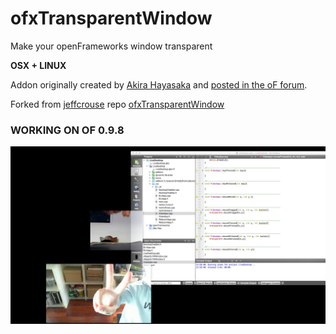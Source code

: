 ofxTransparentWindow
====================

Make your openFrameworks window transparent

**OSX + LINUX**

Addon originally created by [Akira Hayasaka](http://www.ampontang.com/) and [posted in the oF forum](http://forum.openframeworks.cc/t/ofxtransparentwindow-osx-only/4811).

Forked from [jeffcrouse](https://github.com/jeffcrouse) repo [ofxTransparentWindow](https://github.com/jeffcrouse/ofxTransparentWindow)

### WORKING ON OF 0.9.8 ###

![ofxTransparentWindow](https://github.com/d3cod3/ofxTransparentWindow/blob/master/redmeimg/screen.jpg)